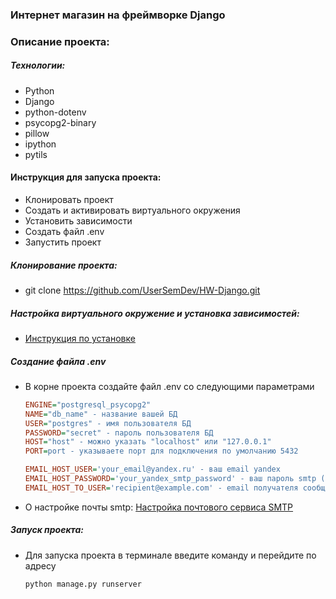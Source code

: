 ### Интернет магазин на фреймворке Django

### Описание проекта:

##### Технологии:
- Python
- Django
- python-dotenv
- psycopg2-binary
- pillow
- ipython
- pytils

#### Инструкция для запуска проекта:
- Клонировать проект
- Создать и активировать виртуального окружения
- Установить зависимости
- Создать файл .env
- Запустить проект


##### Клонирование проекта:
- git clone https://github.com/UserSemDev/HW-Django.git

##### Настройка виртуального окружение и установка зависимостей:
- [Инструкция по установке](https://sky.pro/media/kak-sozdat-virtualnoe-okruzhenie-python/)

##### Создание файла .env

- В корне проекта создайте файл .env со следующими параметрами
    ``` ini
    ENGINE="postgresql_psycopg2"
    NAME="db_name" - название вашей БД
    USER="postgres" - имя пользователя БД
    PASSWORD="secret" - пароль пользователя БД
    HOST="host" - можно указать "localhost" или "127.0.0.1"
    PORT=port - указываете порт для подключения по умолчанию 5432

    EMAIL_HOST_USER='your_email@yandex.ru' - ваш email yandex
    EMAIL_HOST_PASSWORD='your_yandex_smtp_password' - ваш пароль smtp (подробнее о настройке ниже)
    EMAIL_HOST_TO_USER='recipient@example.com' - email получателя сообщений
    ```
- О настройке почты smtp: 
[Настройка почтового сервиса SMTP ](https://proghunter.ru/articles/setting-up-the-smtp-mail-service-for-yandex-in-django)

##### Запуск проекта:
- Для запуска проекта в терминале введите команду и перейдите по адресу
    ```text
    python manage.py runserver
    ```